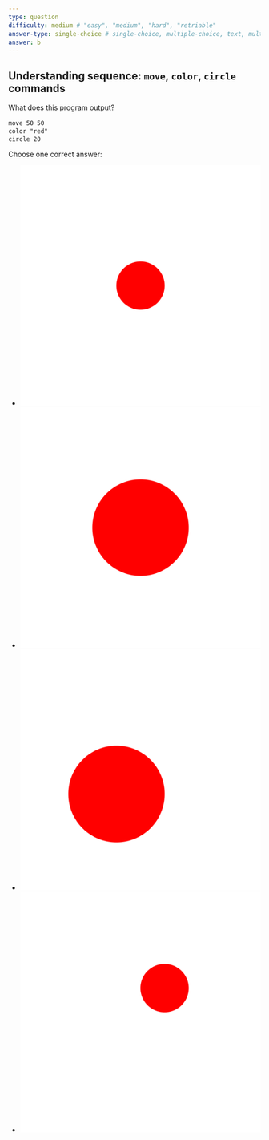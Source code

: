 ```yaml
---
type: question
difficulty: medium # "easy", "medium", "hard", "retriable"
answer-type: single-choice # single-choice, multiple-choice, text, multiple-texts, program
answer: b
---
```


## Understanding sequence: `move`, `color`, `circle` commands

What does this program output?

```evy
move 50 50
color "red"
circle 20
```

Choose one correct answer:

- ![answer](dot/dot.a.evy.svg)
- ![answer](dot/dot.b.evy.svg)
- ![answer](dot/dot.c.evy.svg)
- ![answer](dot/dot.d.evy.svg)
